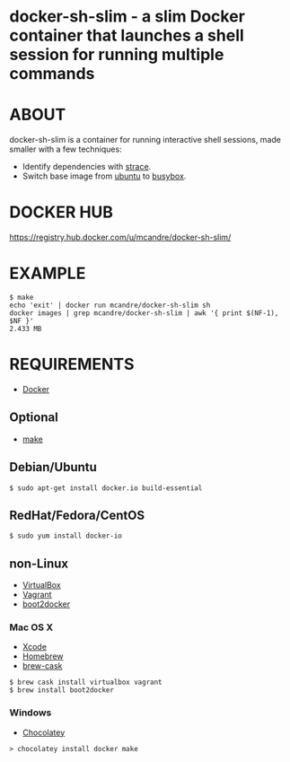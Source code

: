 # docker-sh-slim - a slim Docker container that launches a shell session for running multiple commands

# ABOUT

docker-sh-slim is a container for running interactive shell sessions, made smaller with a few techniques:

* Identify dependencies with [strace](http://sourceforge.net/projects/strace/).
* Switch base image from [ubuntu](https://registry.hub.docker.com/_/ubuntu/) to [busybox](https://registry.hub.docker.com/_/busybox/).

# DOCKER HUB

https://registry.hub.docker.com/u/mcandre/docker-sh-slim/

# EXAMPLE

```
$ make
echo 'exit' | docker run mcandre/docker-sh-slim sh
docker images | grep mcandre/docker-sh-slim | awk '{ print $(NF-1), $NF }'
2.433 MB
```

# REQUIREMENTS

* [Docker](https://www.docker.com/)

## Optional

* [make](http://www.gnu.org/software/make/)

## Debian/Ubuntu

```
$ sudo apt-get install docker.io build-essential
```

## RedHat/Fedora/CentOS

```
$ sudo yum install docker-io
```

## non-Linux

* [VirtualBox](https://www.virtualbox.org/)
* [Vagrant](https://www.vagrantup.com/)
* [boot2docker](http://boot2docker.io/)

### Mac OS X

* [Xcode](http://itunes.apple.com/us/app/xcode/id497799835?ls=1&mt=12)
* [Homebrew](http://brew.sh/)
* [brew-cask](http://caskroom.io/)

```
$ brew cask install virtualbox vagrant
$ brew install boot2docker
```

### Windows

* [Chocolatey](https://chocolatey.org/)

```
> chocolatey install docker make
```
